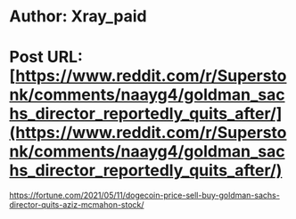 # Author: Xray_paid
# Post URL: [https://www.reddit.com/r/Superstonk/comments/naayg4/goldman_sachs_director_reportedly_quits_after/](https://www.reddit.com/r/Superstonk/comments/naayg4/goldman_sachs_director_reportedly_quits_after/)


https://fortune.com/2021/05/11/dogecoin-price-sell-buy-goldman-sachs-director-quits-aziz-mcmahon-stock/